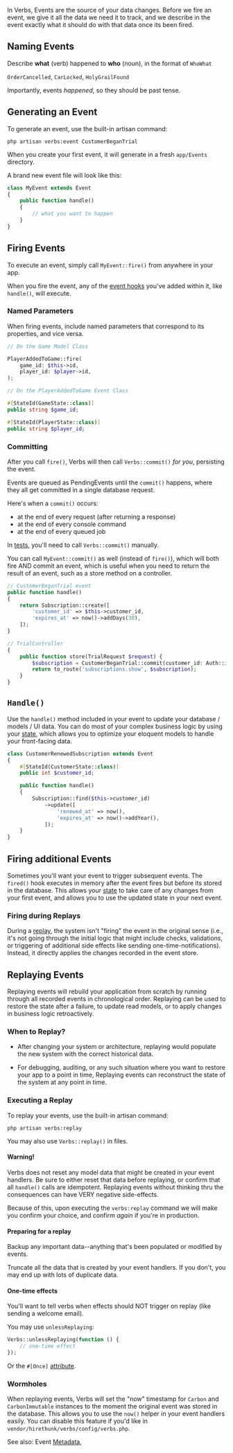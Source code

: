 In Verbs, Events are the source of your data changes. Before we fire an event, we give it all the data we need it to track, and we describe in the event exactly what it should do with that data once its been fired.

## Naming Events

Describe **what** (verb) happened to **who** (noun), in the format of `WhoWhat`

`OrderCancelled`, `CarLocked`, `HolyGrailFound`

Importantly, events _happened_, so they should be past tense.

## Generating an Event

To generate an event, use the built-in artisan command:

```shell
php artisan verbs:event CustomerBeganTrial
```

When you create your first event, it will generate in a fresh `app/Events` directory.

A brand new event file will look like this:

```php
class MyEvent extends Event
{
    public function handle()
    {
        // what you want to happen
    }
}
```

## Firing Events

To execute an event, simply call `MyEvent::fire()` from anywhere in your app.

When you fire the event, any of the [event hooks](/docs/technical/event-lifecycle) you've added within it, like `handle()`, will execute.

### Named Parameters

When firing events, include named parameters that correspond to its properties, and vice versa.

```php
// On the Game Model Class

PlayerAddedToGame::fire(
    game_id: $this->id,
    player_id: $player->id,
);

// On the PlayerAddedToGame Event Class

#[StateId(GameState::class)]
public string $game_id;

#[StateId(PlayerState::class)]
public string $player_id;
```

### Committing

After you call `fire()`, Verbs will then call `Verbs::commit()` _for you_, persisting the event.

Events are queued as PendingEvents until the `commit()` happens, where they all get committed in a single database request.

Here's when a `commit()` occurs:
- at the end of every request (after returning a response)
- at the end of every console command
- at the end of every queued job

In [tests](testing), you'll need to call `Verbs::commit()` manually.

You can call `MyEvent::commit()` as well (instead of `fire()`), which will both fire AND commit an event, which is useful when you need to return the result of an event, such as a store method on a controller.

```php
// CustomerBeganTrial event
public function handle()
{
    return Subscription::create([
        'customer_id' => $this->customer_id,
        'expires_at' => now()->addDays(30),
    ]);
}

// TrialController
{
    public function store(TrialRequest $request) {
        $subscription = CustomerBeganTrial::commit(customer_id: Auth::id());
        return to_route('subscriptions.show', $subscription);
    }
}
```

## `Handle()`

Use the `handle()` method included in your event to update your database / models / UI data.
You can do most of your complex business logic by using your [state](/docs/techniques/state-first-development), which allows you to optimize your eloquent models to handle your front-facing data.

```php
class CustomerRenewedSubscription extends Event
{
    #[StateId(CustomerState::class)]
    public int $customer_id;

    public function handle()
    {
        Subscription::find($this->customer_id)
            ->update([
                'renewed_at' => now(),
                'expires_at' => now()->addYear(),
            ]);
    }
}
```

## Firing additional Events

Sometimes you'll want your event to trigger subsequent events. The `fired()` hook executes in memory after the event fires but before its stored in the database. This allows your [state](states) to take care of any changes from your first event, and allows you to use the updated state in your next event.

### Firing during Replays

During a [replay](#content-replaying-events), the system isn't "firing" the event in the original sense (i.e., it's not going through the initial logic that might include checks, validations, or triggering of additional side effects like sending one-time-notifications). Instead, it directly applies the changes recorded in the event store.

## Replaying Events

Replaying events will rebuild your application from scratch by running through all recorded events in chronological order. Replaying can be used to restore the state after a failure, to update read models, or to apply changes in business logic retroactively.

### When to Replay?

- After changing your system or architecture, replaying would populate the new system with the correct historical data.

- For debugging, auditing, or any such situation where you want to restore your app to a point in time, Replaying events can reconstruct the state of the system at any point in time.

### Executing a Replay

To replay your events, use the built-in artisan command:

```shell
php artisan verbs:replay
```

You may also use `Verbs::replay()` in files.

<!-- @todo syntax for replaying "up to a particular point" ? -->

#### Warning!

Verbs does not reset any model data that might be created in your event handlers.
Be sure to either reset that data before replaying, or confirm that all `handle()` calls are idempotent.
Replaying events without thinking thru the consequences can have VERY negative side-effects.

Because of this, upon executing the `verbs:replay` command we will make you confirm your choice, and confirm _again_ if you're in production.

#### Preparing for a replay

Backup any important data--anything that's been populated or modified by events.

Truncate all the data that is created by your event handlers. If you don't, you may end up with lots of duplicate data.

#### One-time effects

You'll want to tell verbs when effects should NOT trigger on replay (like sending a welcome email).

You may use `unlessReplaying`:

```php
Verbs::unlessReplaying(function () {
    // one-time effect
});
```

Or the `#[Once]` [attribute](/docs/technical/attributes#content-once).

### Wormholes

When replaying events, Verbs will set the "now" timestamp for `Carbon` and `CarbonImmutable` instances to the moment the original event was stored in the database. This allows you to use the `now()` helper in your event handlers easily. You can disable this feature if you'd like in `vendor/hirethunk/verbs/config/verbs.php`.

See also: Event [Metadata](technical/metadata),
